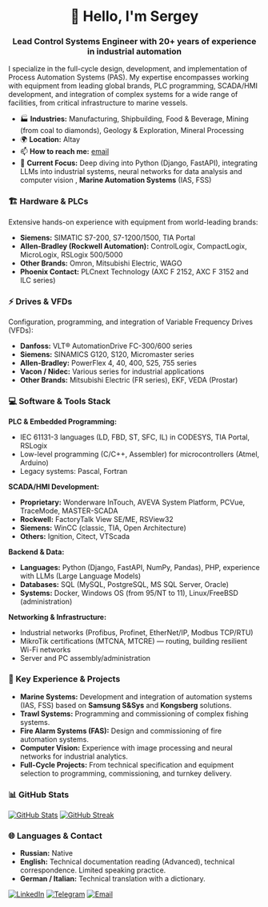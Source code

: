 <h1 align="center">👋 Hello, I'm Sergey</h1>
<h3 align="center">Lead Control Systems Engineer with 20+ years of experience in industrial automation</h3>

I specialize in the full-cycle design, development, and implementation of Process Automation Systems (PAS). My expertise encompasses working with equipment from leading global brands, PLC programming, SCADA/HMI development, and integration of complex systems for a wide range of facilities, from critical infrastructure to marine vessels.

*   🏭 **Industries:** Manufacturing, Shipbuilding, Food & Beverage, Mining (from coal to diamonds), Geology & Exploration, Mineral Processing
*   🌍 **Location:** Altay
*   📫 **How to reach me:**  [email](mailto:lead.industrial.coder@gmail.com)
*   🧠 **Current Focus:** Deep diving into Python (Django, FastAPI), integrating LLMs into industrial systems, neural networks for data analysis and computer vision , **Marine Automation Systems** (IAS, FSS)

### 🏗️ Hardware & PLCs

Extensive hands-on experience with equipment from world-leading brands:
*   **Siemens:** SIMATIC S7-200, S7-1200/1500, TIA Portal
*   **Allen-Bradley (Rockwell Automation):** ControlLogix, CompactLogix, MicroLogix, RSLogix 500/5000
*   **Other Brands:** Omron, Mitsubishi Electric, WAGO
*   **Phoenix Contact:** PLCnext Technology (AXC F 2152, AXC F 3152 and ILC series)

### ⚡ Drives & VFDs

Configuration, programming, and integration of Variable Frequency Drives (VFDs):
*   **Danfoss:** VLT® AutomationDrive FC-300/600 series
*   **Siemens:** SINAMICS G120, S120, Micromaster series
*   **Allen-Bradley:** PowerFlex 4, 40, 400, 525, 755 series
*   **Vacon / Nidec:** Various series for industrial applications
*   **Other Brands:** Mitsubishi Electric (FR series), EKF, VEDA (Prostar)

### 💻 Software & Tools Stack

**PLC & Embedded Programming:**
*   IEC 61131-3 languages (LD, FBD, ST, SFC, IL) in CODESYS, TIA Portal, RSLogix
*   Low-level programming (C/C++, Assembler) for microcontrollers (Atmel, Arduino)
*   Legacy systems: Pascal, Fortran

**SCADA/HMI Development:**
*   **Proprietary:** Wonderware InTouch, AVEVA System Platform, PCVue, TraceMode, MASTER-SCADA
*   **Rockwell:** FactoryTalk View SE/ME, RSView32
*   **Siemens:** WinCC (classic, TIA, Open Architecture)
*   **Others:** Ignition, Citect, VTScada

**Backend & Data:**
*   **Languages:** Python (Django, FastAPI, NumPy, Pandas), PHP, experience with LLMs (Large Language Models)
*   **Databases:** SQL (MySQL, PostgreSQL, MS SQL Server, Oracle)
*   **Systems:** Docker, Windows OS (from 95/NT to 11), Linux/FreeBSD (administration)

**Networking & Infrastructure:**
*   Industrial networks (Profibus, Profinet, EtherNet/IP, Modbus TCP/RTU)
*   MikroTik certifications (MTCNA, MTCRE) — routing, building resilient Wi-Fi networks
*   Server and PC assembly/administration

### 🚀 Key Experience & Projects

*   **Marine Systems:** Development and integration of automation systems (IAS, FSS) based on **Samsung S&Sys** and **Kongsberg** solutions.
*   **Trawl Systems:** Programming and commissioning of complex fishing systems.
*   **Fire Alarm Systems (FAS):** Design and commissioning of fire automation systems.
*   **Computer Vision:** Experience with image processing and neural networks for industrial analytics.
*   **Full-Cycle Projects:** From technical specification and equipment selection to programming, commissioning, and turnkey delivery.

### 📊 GitHub Stats

<a href="http://www.github.com/tocandyman"><img src="https://github-readme-stats.vercel.app/api?username=tocandyman&show_icons=true&hide=issues&count_private=true&title_color=0891b2&text_color=ffffff&icon_color=0891b2&bg_color=1c1917&hide_border=true&show_icons=true" alt="GitHub Stats" /></a>
<a href="http://www.github.com/tocandyman"><img src="https://github-readme-streak-stats.herokuapp.com/?user=tocandyman&stroke=ffffff&background=1c1917&ring=0891b2&fire=0891b2&currStreakNum=ffffff&currStreakLabel=0891b2&sideNums=ffffff&sideLabels=ffffff&dates=ffffff&hide_border=true" alt="GitHub Streak" /></a>

### 🌐 Languages & Contact

*   **Russian:** Native
*   **English:** Technical documentation reading (Advanced), technical correspondence. Limited speaking practice.
*   **German / Italian:** Technical translation with a dictionary.

[![LinkedIn](https://img.shields.io/badge/LinkedIn-0A66C2?style=for-the-badge&logo=linkedin&logoColor=white)](https://www.linkedin.com/in/your-profile/)
[![Telegram](https://img.shields.io/badge/Telegram-26A5E4?style=for-the-badge&logo=telegram&logoColor=white)](https://t.me/your_username)
[![Email](https://img.shields.io/badge/Email-D14836?style=for-the-badge&logo=gmail&logoColor=white)](mailto:your.email@example.com)
